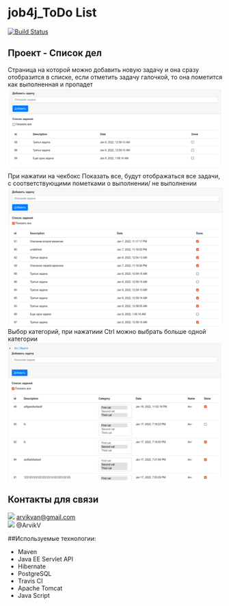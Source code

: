 # job4j_ToDo List
[![Build Status](https://app.travis-ci.com/ArvikVan/job4j_todo.svg?branch=master)](https://app.travis-ci.com/ArvikVan/job4j_todo)
## Проект - Список дел
Страница на которой можно добавить новую задачу и она сразу отобразится в списке,
если отметить задачу галочкой, то она пометится как выполненная и пропадет
![](src/images/todo1.png)
При нажатии на чекбокс Показать все, будут отображаться все задачи, с соответствующими
пометками о выполнении/ не выполнении
![](src/images/todo2.png)
Выбор категорий, при нажатиии Ctrl можно выбрать больше одной категории
![](src/images/todo3.png)

## Контакты для связи<br>
<img src="https://img.icons8.com/clouds/100/000000/gmail-new.png" width="10"/> arvikvan@gmail.com<br>
<img src="https://img.icons8.com/color/100/000000/telegram-app--v2.png" width="10"/> @ArvikV

##Используемые технологии:
- Maven
- Java EE Servlet API
- Hibernate
- PostgreSQL
- Travis CI
- Apache Tomcat
- Java Script

